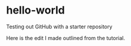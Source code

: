 # hello-world
Testing out GitHub with a starter repository

Here is the edit I made outlined from the tutorial.
